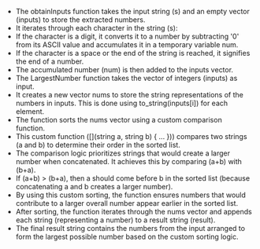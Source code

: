 - The obtainInputs function takes the input string (s) and an empty vector (inputs) to store the extracted numbers.
- It iterates through each character in the string (s):
- If the character is a digit, it converts it to a number by subtracting '0' from its ASCII value and accumulates it in a temporary variable num.
- If the character is a space or the end of the string is reached, it signifies the end of a number.
- The accumulated number (num) is then added to the inputs vector.
- The LargestNumber function takes the vector of integers (inputs) as input.
- It creates a new vector nums to store the string representations of the numbers in inputs. This is done using to_string(inputs[i]) for each element.
- The function sorts the nums vector using a custom comparison function.
- This custom function ([](string a, string b) { ... })) compares two strings (a and b) to determine their order in the sorted list.
- The comparison logic prioritizes strings that would create a larger number when concatenated. It achieves this by comparing (a+b) with (b+a).
- If (a+b) > (b+a), then a should come before b in the sorted list (because concatenating a and b creates a larger number).
- By using this custom sorting, the function ensures numbers that would contribute to a larger overall number appear earlier in the sorted list.
- After sorting, the function iterates through the nums vector and appends each string (representing a number) to a result string (result).
- The final result string contains the numbers from the input arranged to form the largest possible number based on the custom sorting logic.
